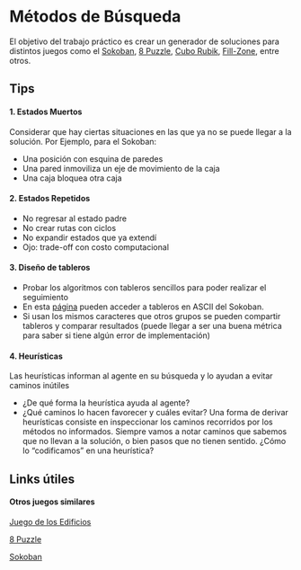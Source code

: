 # Métodos de Búsqueda 

El objetivo del trabajo práctico es crear un generador de soluciones para distintos juegos como el [Sokoban](http://www.game-sokoban.com/index.php?mode=level&lid=200), [8 Puzzle]([psicoactiva.com/juegos-inteligencia/area-espacial/rascacielos](https://camo.githubusercontent.com/59b1fbe9a5574e01cb73240f565a1a7cacd63385c81ba0fb74552fb5229c5fae/68747470733a2f2f6d69726f2e6d656469756d2e636f6d2f6d61782f3932342f312a5978655a4a7a666857346b6e354f35774147626b49672e676966)), [Cubo Rubik](https://es.wikipedia.org/wiki/Cubo_de_Rubik), [Fill-Zone](http://www.mygamesworld.com/game/7682/Fill_Zone.html), entre otros.

## Tips

#### 1. Estados Muertos 
Considerar que hay ciertas situaciones en las que ya no se puede llegar a la solución. Por Ejemplo, para el Sokoban:
- Una posición con esquina de paredes 
- Una pared inmoviliza un eje de movimiento de la caja 
- Una caja bloquea otra caja

#### 2. Estados Repetidos
- No regresar al estado padre 
- No crear rutas con ciclos
- No expandir estados que ya extendí
- Ojo: trade-off con costo computacional

#### 3. Diseño de tableros
- Probar los algoritmos con tableros sencillos para poder realizar el seguimiento 
- En esta [página](http://www.game-sokoban.com/index.php?mode=level&lid=200) pueden acceder a tableros en ASCII del Sokoban. 
- Si usan los mismos caracteres que otros grupos se pueden compartir tableros y comparar resultados (puede llegar a ser una buena métrica para saber si tiene algún error de implementación)

#### 4. Heurísticas 
Las heurísticas informan al agente en su búsqueda y lo ayudan a evitar caminos inútiles
- ¿De qué forma la heurística ayuda al agente? 
- ¿Qué caminos lo hacen favorecer y cuáles evitar?
Una forma de derivar heurísticas consiste en inspeccionar los caminos recorridos por los métodos no informados. Siempre vamos a notar caminos que sabemos que no llevan a la solución, o bien pasos que no tienen sentido. ¿Cómo lo “codificamos” en una heurística?

## Links útiles 

#### Otros juegos similares
[Juego de los Edificios](psicoactiva.com/juegos-inteligencia/area-espacial/rascacielos)

[8 Puzzle]([psicoactiva.com/juegos-inteligencia/area-espacial/rascacielos](https://camo.githubusercontent.com/59b1fbe9a5574e01cb73240f565a1a7cacd63385c81ba0fb74552fb5229c5fae/68747470733a2f2f6d69726f2e6d656469756d2e636f6d2f6d61782f3932342f312a5978655a4a7a666857346b6e354f35774147626b49672e676966))

[Sokoban](https://en.wikipedia.org/wiki/Sokoban#/media/File:Sokoban_ani.gif)


